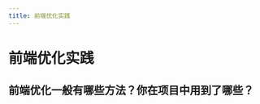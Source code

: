 ```yaml
---
title: 前端优化实践
---
```


# 前端优化实践 <Badge text="字节" type="info" /> <Badge text="BLOOMCHIC" type="info" />

## 前端优化一般有哪些方法？你在项目中用到了哪些？
